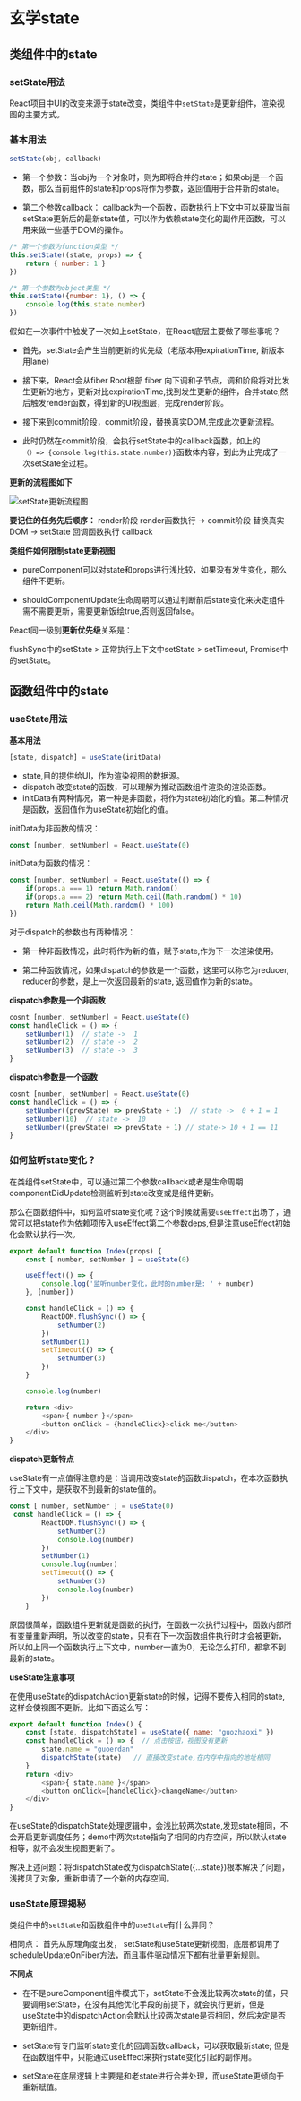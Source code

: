 # 玄学state

## 类组件中的state

### setState用法
React项目中UI的改变来源于state改变，类组件中```setState```是更新组件，渲染视图的主要方式。

### 基本用法

```javascript
setState(obj, callback)
```
- 第一个参数：当obj为一个对象时，则为即将合并的state；如果obj是一个函数，那么当前组件的state和props将作为参数，返回值用于合并新的state。

- 第二个参数callback： callback为一个函数，函数执行上下文中可以获取当前setState更新后的最新state值，可以作为依赖state变化的副作用函数，可以用来做一些基于DOM的操作。

```javascript
/* 第一个参数为function类型 */
this.setState((state, props) => {
    return { number: 1 }
})

/* 第一个参数为object类型 */
this.setState({number: 1}, () => {
    console.log(this.state.number)
})
```

假如在一次事件中触发了一次如上setState，在React底层主要做了哪些事呢？

- 首先，setState会产生当前更新的优先级（老版本用expirationTime, 新版本用lane）
- 接下来，React会从fiber Root根部 fiber 向下调和子节点，调和阶段将对比发生更新的地方，更新对比expirationTime,找到发生更新的组件，合并state,然后触发render函数，得到新的UI视图层，完成render阶段。
- 接下来到commit阶段，commit阶段，替换真实DOM,完成此次更新流程。

- 此时仍然在commit阶段，会执行setState中的callback函数，如上的      
```（）=> {console.log(this.state.number)}```函数体内容，到此为止完成了一次setState全过程。

**更新的流程图如下**

![setState更新流程图](./images/setState.png "setState更新流程图")

**要记住的任务先后顺序：** render阶段 render函数执行 -> commit阶段 替换真实DOM -> setState 回调函数执行 callback

**类组件如何限制state更新视图**

- pureComponent可以对state和props进行浅比较，如果没有发生变化，那么组件不更新。

- shouldComponentUpdate生命周期可以通过判断前后state变化来决定组件需不需要更新，需要更新饭绘true,否则返回false。

React同一级别**更新优先级**关系是：

flushSync中的setState > 正常执行上下文中setState > setTimeout, Promise中的setState。


## 函数组件中的state

### useState用法

**基本用法**

```javascript
[state, dispatch] = useState(initData)
```

- state,目的提供给UI，作为渲染视图的数据源。
- dispatch 改变state的函数，可以理解为推动函数组件渲染的渲染函数。
- initData有两种情况，第一种是非函数，将作为state初始化的值。第二种情况是函数，返回值作为useState初始化的值。

initData为非函数的情况：

```javascript
const [number, setNumber] = React.useState(0)
```

initData为函数的情况：

```javascript
const [number, setNumber] = React.useState(() => {
    if(props.a === 1) return Math.random()
    if(props.a === 2) return Math.ceil(Math.random() * 10)
    return Math.ceil(Math.random() * 100)
})
```

对于dispatch的参数也有两种情况：

- 第一种非函数情况，此时将作为新的值，赋予state,作为下一次渲染使用。

- 第二种函数情况，如果dispatch的参数是一个函数，这里可以称它为reducer, reducer的参数，是上一次返回最新的state, 返回值作为新的state。

**dispatch参数是一个非函数**

```javascript
cosnt [number, setNumber] = React.useState(0)
const handleClick = () => {
    setNumber(1)  // state ->  1
    setNumber(2)  // state ->  2
    setNumber(3)  // state ->  3
}
```

**dispatch参数是一个函数**

```javascript
cosnt [number, setNumber] = React.useState(0)
const handleClick = () => {
    setNumber((prevState) => prevState + 1)  // state ->  0 + 1 = 1
    setNumber(10)  // state ->  10
    setNumber((prevState) => prevState + 1) // state-> 10 + 1 == 11
}
```

### 如何监听state变化？
在类组件setState中，可以通过第二个参数callback或者是生命周期componentDidUpdate检测监听到state改变或是组件更新。

那么在函数组件中，如何监听state变化呢？这个时候就需要```useEffect```出场了，通常可以把state作为依赖项传入useEffect第二个参数deps,但是注意useEffect初始化会默认执行一次。

```javascript
export default function Index(props) {
    const [ number, setNumber ] = useState(0)

    useEffect(() => {
        console.log('监听number变化，此时的number是: ' + number)
    }, [number])

    const handleClick = () => {
        ReactDOM.flushSync(() => {
            setNumber(2)
        })
        setNumber(1)
        setTimeout(() => {
            setNumber(3)
        })
    }

    console.log(number)

    return <div>
        <span>{ number }</span>
        <button onClick = {handleClick}>click me</button>
    </div>
}
```

**dispatch更新特点**

useState有一点值得注意的是：当调用改变state的函数dispatch，在本次函数执行上下文中，是获取不到最新的state值的。

```javascript
const [ number, setNumber ] = useState(0)
 const handleClick = () => {
        ReactDOM.flushSync(() => {
            setNumber(2)
            console.log(number)
        })
        setNumber(1)
        console.log(number)
        setTimeout(() => {
            setNumber(3)
            console.log(number)
        })
    }

```

原因很简单，函数组件更新就是函数的执行，在函数一次执行过程中，函数内部所有变量重新声明，所以改变的state，只有在下一次函数组件执行时才会被更新，所以如上同一个函数执行上下文中，number一直为0，无论怎么打印，都拿不到最新的state。

**useState注意事项**

在使用useState的dispatchAction更新state的时候，记得不要传入相同的state,这样会使视图不更新。比如下面这么写：

```javascript
export default function Index() {
    const [state, dispatchState] = useState({ name: "guozhaoxi" })
    const handleClick = () => {  // 点击按钮，视图没有更新
        state.name = "guoerdan"
        dispatchState(state)   // 直接改变state,在内存中指向的地址相同
    }
    return <div>
        <span>{ state.name }</span>
        <button onClick={handleClick}>changeName</button>
    </div>
}
```

在useState的dispatchState处理逻辑中，会浅比较两次state,发现state相同，不会开启更新调度任务；demo中两次state指向了相同的内存空间，所以默认state相等，就不会发生视图更新了。

解决上述问题：将dispatchState改为dispatchState({...state})根本解决了问题，浅拷贝了对象，重新申请了一个新的内存空间。

### useState原理揭秘

类组件中的```setState```和函数组件中的```useState```有什么异同？

相同点： 首先从原理角度出发， setState和useState更新视图，底层都调用了scheduleUpdateOnFiber方法，而且事件驱动情况下都有批量更新规则。

**不同点**

- 在不是pureComponent组件模式下，setState不会浅比较两次state的值，只要调用setState，在没有其他优化手段的前提下，就会执行更新，但是useState中的dispatchAction会默认比较两次state是否相同，然后决定是否更新组件。

- setState有专门监听state变化的回调函数callback，可以获取最新state; 但是在函数组件中，只能通过useEffect来执行state变化引起的副作用。

- setState在底层逻辑上主要是和老state进行合并处理，而useState更倾向于重新赋值。

